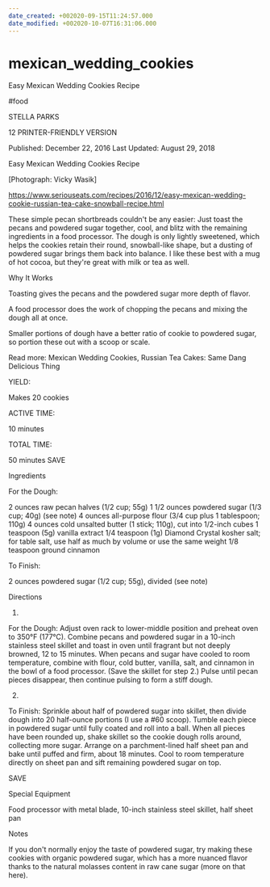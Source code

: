 ```yaml
---
date_created: +002020-09-15T11:24:57.000
date_modified: +002020-10-07T16:31:06.000
---
```


# mexican_wedding_cookies

Easy Mexican Wedding Cookies Recipe

#food

STELLA PARKS

12 PRINTER-FRIENDLY VERSION

Published: December 22, 2016 Last Updated: August 29, 2018

Easy Mexican Wedding Cookies Recipe

[Photograph: Vicky Wasik]

https://www.seriouseats.com/recipes/2016/12/easy-mexican-wedding-cookie-russian-tea-cake-snowball-recipe.html

These simple pecan shortbreads couldn't be any easier: Just toast the pecans and powdered sugar together, cool, and blitz with the remaining ingredients in a food processor. The dough is only lightly sweetened, which helps the cookies retain their round, snowball-like shape, but a dusting of powdered sugar brings them back into balance. I like these best with a mug of hot cocoa, but they're great with milk or tea as well.

Why It Works

Toasting gives the pecans and the powdered sugar more depth of flavor.

A food processor does the work of chopping the pecans and mixing the dough all at once.

Smaller portions of dough have a better ratio of cookie to powdered sugar, so portion these out with a scoop or scale.

Read more: Mexican Wedding Cookies, Russian Tea Cakes: Same Dang Delicious Thing

YIELD:

Makes 20 cookies

ACTIVE TIME:

10 minutes

TOTAL TIME:

50 minutes
 SAVE

Ingredients

For the Dough:

2 ounces raw pecan halves (1/2 cup; 55g)
1 1/2 ounces powdered sugar (1/3 cup; 40g) (see note)
4 ounces all-purpose flour (3/4 cup plus 1 tablespoon; 110g)
4 ounces cold unsalted butter (1 stick; 110g), cut into 1/2-inch cubes
1 teaspoon (5g) vanilla extract
1/4 teaspoon (1g) Diamond Crystal kosher salt; for table salt, use half as much by volume or use the same weight
1/8 teaspoon ground cinnamon

To Finish:

2 ounces powdered sugar (1/2 cup; 55g), divided (see note)

Directions

1.

For the Dough: Adjust oven rack to lower-middle position and preheat oven to 350°F (177°C). Combine pecans and powdered sugar in a 10-inch stainless steel skillet and toast in oven until fragrant but not deeply browned, 12 to 15 minutes. When pecans and sugar have cooled to room temperature, combine with flour, cold butter, vanilla, salt, and cinnamon in the bowl of a food processor. (Save the skillet for step 2.) Pulse until pecan pieces disappear, then continue pulsing to form a stiff dough.

2.

To Finish: Sprinkle about half of powdered sugar into skillet, then divide dough into 20 half-ounce portions (I use a #60 scoop). Tumble each piece in powdered sugar until fully coated and roll into a ball. When all pieces have been rounded up, shake skillet so the cookie dough rolls around, collecting more sugar. Arrange on a parchment-lined half sheet pan and bake until puffed and firm, about 18 minutes. Cool to room temperature directly on sheet pan and sift remaining powdered sugar on top.

 SAVE

Special Equipment

Food processor with metal blade, 10-inch stainless steel skillet, half sheet pan

Notes

If you don't normally enjoy the taste of powdered sugar, try making these cookies with organic powdered sugar, which has a more nuanced flavor thanks to the natural molasses content in raw cane sugar (more on that here).
